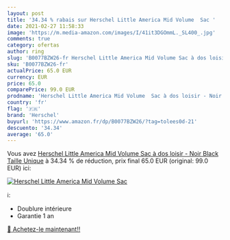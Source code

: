 ```yaml
---
layout: post
title: '34.34 % rabais sur Herschel Little America Mid Volume  Sac '
date: 2021-02-27 11:58:33
image: 'https://m.media-amazon.com/images/I/41it3DGOmmL._SL400_.jpg'
comments: true
category: ofertas
author: ring
slug: 'B0077BZW26-fr Herschel Little America Mid Volume Sac à dos loisir - Noir...'
sku: 'B0077BZW26-fr'
actualPrice: 65.0 EUR
currency: EUR
price: 65.0
comparePrice: 99.0 EUR
prodname: 'Herschel Little America Mid Volume  Sac à dos loisir - Noir  Black   Taille Unique'
country: 'fr'
flag: '🇫🇷'
brand: 'Herschel'
buyurl: 'https://www.amazon.fr/dp/B0077BZW26/?tag=tolees0d-21'
descuento: '34.34'
average: '65.0'
---
```


Vous avez [Herschel Little America Mid Volume  Sac à dos loisir - Noir  Black   Taille Unique](https://www.amazon.fr/dp/B0077BZW26/?tag=tolees0d-21)  à  34.34 % de réduction, prix final  65.0 EUR (original: 99.0 EUR) ici:

[![Herschel Little America Mid Volume  Sac ](https://m.media-amazon.com/images/I/41it3DGOmmL._SL400_.jpg)](https://www.amazon.fr/dp/B0077BZW26/?tag=tolees0d-21)

ℹ️:

- Doublure intérieure
- Garantie 1 an

[🛒 Achetez-le maintenant!!](https://www.amazon.fr/dp/B0077BZW26/?tag=tolees0d-21)
